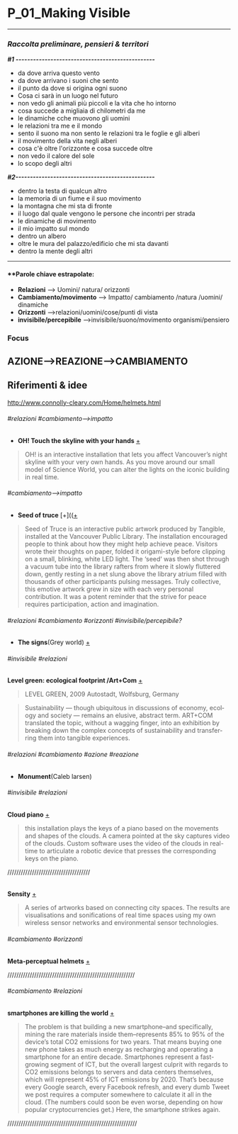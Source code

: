 # P_01_Making Visible
---
### ***Raccolta preliminare, pensieri & territori***

***#1 ------------------------------------------------***
- da dove arriva questo vento
- da dove arrivano i suoni che sento
- il punto da dove si origina ogni suono
- Cosa ci sarà in un luogo nel futuro
- non vedo gli animali più piccoli e la vita che ho intorno
- cosa succede a migliaia di chilometri da me
- le dinamiche cche muovono gli uomini
- le relazioni tra me e il mondo
- sento il suono ma non sento le relazioni tra le foglie e gli alberi
- il movimento della vita negli alberi
- cosa c'è oltre l'orizzonte e cosa succede oltre
- non vedo il  calore del sole
- lo scopo degli altri

***#2------------------------------------------------***
- dentro la testa di qualcun altro
- la memoria di un fiume e il suo movimento
- la montagna che mi sta di fronte
- il luogo dal quale vengono le persone che incontri per strada
- le dinamiche di movimento
- il mio impatto sul mondo
- dentro un albero
- oltre le mura del palazzo/edificio che mi sta davanti
- dentro la mente degli altri




----
#### **Parole chiave estrapolate:

- **Relazioni** --> Uomini/ natura/ orizzonti
- **Cambiamento/movimento** -->  Impatto/ cambiamento /natura /uomini/ dinamiche
- **Orizzonti**  -->relazioni/uomini/cose/punti di vista
- **invisibile/percepibile** -->invisibile/suono/movimento organismi/pensiero

### Focus
**AZIONE-->REAZIONE-->CAMBIAMENTO**
----

## **Riferimenti & idee**


http://www.connolly-cleary.com/Home/helmets.html

###### #relazioni #cambiamento-->impatto
- **OH!
Touch the skyline with your hands** [+](http://www.tangibleinteraction.com/artworks/oh)
>OH! is an interactive installation that lets you affect Vancouver’s night skyline with your very own hands. As you move around our small model of Science World, you can alter the lights on the iconic building in real time.

###### #cambiamento-->impatto
- **Seed of truce**
[+](([+](http://www.tangibleinteraction.com/artworks/seed-of-truce)
> Seed of Truce is an interactive public artwork produced by Tangible, installed at the Vancouver Public Library.
The installation encouraged people to think about how they might help achieve peace. Visitors wrote their thoughts on paper, folded it origami-style before clipping on a small, blinking, white LED light.
The ‘seed‘ was then shot through a vacuum tube into the library rafters from where it slowly fluttered down, gently resting in a net slung above the library atrium filled with thousands of other participants pulsing messages.
Truly collective, this emotive artwork grew in size with each very personal contribution. It was a potent reminder that the strive for peace requires participation, action and imagination.

###### #relazioni #cambiamento #orizzonti #invisibile/percepibile?
- **The signs**(Grey world) [+](https://vimeo.com/50434125)

###### #invisibile #relazioni
**Level green: ecological footprint /Art+Com** [+](https://artcom.de/en/project/level-green/)
>LEVEL GREEN, 2009
Autostadt, Wolfsburg, Germany

>Sus­tain­abil­ity — though ubiq­ui­tous in dis­cus­sions of econ­omy, ecol­ogy and so­ci­ety — re­mains an elu­sive, ab­stract term. ART+COM trans­lated the topic, with­out a wag­ging fin­ger, into an ex­hi­bi­tion by break­ing down the com­plex con­cepts of sus­tain­abil­ity and trans­fer­ring them into tan­gi­ble ex­pe­ri­ences.

###### #relazioni #cambiamento #azione #reazione
- **Monument**(Caleb larsen) 

###### #invisibile #relazioni
**Cloud piano** [+](http://www.dwbowen.com/cloud-piano/)
>this installation plays the keys of a piano based on the movements and shapes of the clouds. A camera pointed at the sky captures video of the clouds. Custom software uses the video of the clouds in real-time to articulate a robotic device that presses the corresponding keys on the piano.


/////////////////////////////////////
###### #
**Sensity** [+](http://www.stanza.co.uk/sensity/index.html)
>A series of artworks based on connecting city spaces. The results are visualisations and sonifications of real time spaces using my own wireless sensor networks and environmental sensor technologies.

###### #cambiamento #orizzonti
**Meta-perceptual helmets** [+](http://www.connolly-cleary.com/Home/helmets.html)


/////////////////////////////////////////////////////////
###### #cambiamento #relazioni
**smartphones are killing the world** [+](https://www.fastcodesign.com/90165365/smartphones-are-wrecking-the-planet-faster-than-anyone-expected)
>The problem is that building a new smartphone–and specifically, mining the rare materials inside them–represents 85% to 95% of the device’s total CO2 emissions for two years. That means buying one new phone takes as much energy as recharging and operating a smartphone for an entire decade.
Smartphones represent a fast-growing segment of ICT, but the overall largest culprit with regards to CO2 emissions belongs to servers and data centers themselves, which will represent 45% of ICT emissions by 2020. That’s because every Google search, every Facebook refresh, and every dumb Tweet we post requires a computer somewhere to calculate it all in the cloud. (The numbers could soon be even worse, depending on how popular cryptocurrencies get.) Here, the smartphone strikes again.

//////////////////////////////////////////////////////////

